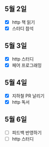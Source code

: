 ## 5월 2일

- [x] http 책 읽기
- [x] 스터디 참석

## 5월 3일

- [x] http 스터디
- [x] 페어 프로그래밍

## 5월 4일

- [x] 지하철 PR 날리기
- [x] http 독서

## 5월 6일

- [ ] 피드백 반영하기 
- [ ] http 스터디
